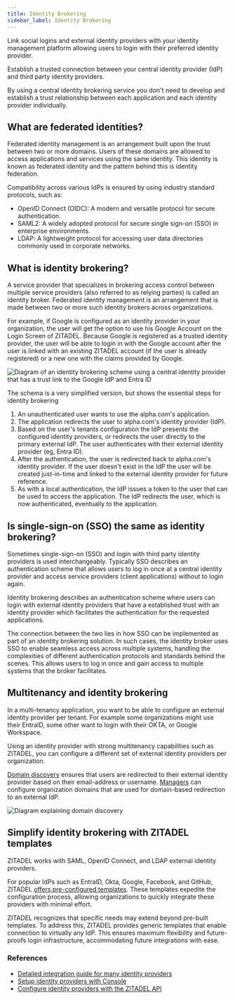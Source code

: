 ```yaml
---
title: Identity Brokering
sidebar_label: Identity Brokering
---
```


Link social logins and external identity providers with your identity management platform allowing users to login with their preferred identity provider.

Establish a trusted connection between your central identity provider (IdP) and third party identity providers.

By using a central identity brokering service you don't need to develop and establish a trust relationship between each application and each identity provider individually.

## What are federated identities?

Federated identity management is an arrangement built upon the trust between two or more domains. Users of these domains are allowed to access applications and services using the same identity.
This identity is known as federated identity and the pattern behind this is identity federation.

Compatibility across various IdPs is ensured by using industry standard protocols, such as: 

* OpenID Connect (OIDC): A modern and versatile protocol for secure authentication.
* SAML2: A widely adopted protocol for secure single sign-on (SSO) in enterprise environments.
* LDAP: A lightweight protocol for accessing user data directories commonly used in corporate networks.

## What is identity brokering?

A service provider that specializes in brokering access control between multiple service providers (also referred to as relying parties) is called an identity broker.
Federated identity management is an arrangement that is made between two or more such identity brokers across organizations.

For example, if Google is configured as an identity provider in your organization, the user will get the option to use his Google Account on the Login Screen of ZITADEL.
Because Google is registered as a trusted identity provider, the user will be able to login in with the Google account after the user is linked with an existing ZITADEL account (if the user is already registered) or a new one with the claims provided by Google.

![Diagram of an identity brokering scheme using a central identity provider that has a trust link to the Google IdP and Entra ID](/img/concepts/features/identity-brokering.png)

The schema is a very simplified version, but shows the essential steps for identity brokering

1. An unauthenticated user wants to use the alpha.com's application.
2. The application redirects the user to alpha.com's identity provider (IdP).
3. Based on the user's tenants configuration the IdP presents the configured identity providers, or redirects the user directly to the primary external IdP. The user authenticates with their external identity provider (eg, Entra ID).
4. After the authentication, the user is redirected back to alpha.com's identity provider. If the user doesn't exist in the IdP the user will be created just-in-time and linked to the external identity provider for future reference.
5. As with a local authentication, the IdP issues a token to the user that can be used to access the application. The IdP redirects the user, which is now authenticated, eventually to the application.

## Is single-sign-on (SSO) the same as identity brokering?

Sometimes single-sign-on (SSO) and login with third party identity providers is used interchangeably.
Typically SSO describes an authentication scheme that allows users to log in once at a central identity provider and access service providers (client applications) without to login again.

Identity brokering describes an authentication scheme where users can login with external identity providers that have a established trust with an identity provider which facilitates the authentication for the requested applications.

The connection between the two lies in how SSO can be implemented as part of an identity brokering solution.
In such cases, the identity broker uses SSO to enable seamless access across multiple systems, handling the complexities of different authentication protocols and standards behind the scenes.
This allows users to log in once and gain access to multiple systems that the broker facilitates.

## Multitenancy and identity brokering

In a multi-tenancy application, you want to be able to configure an external identity provider per tenant.
For example some organizations might use their EntraID, some other want to login with their OKTA, or Google Workspace.

Using an identity provider with strong multitenancy capabilities such as ZITADEL, you can configure a different set of external identity providers per organization.

[Domain discovery](/docs/guides/solution-scenarios/domain-discovery) ensures that users are redirected to their external identity provider based on their email-address or username.
[Managers](../structure/managers) can configure organization domains that are used for domain-based redirection to an external IdP.

![Diagram explaining domain discovery](/img/concepts/features/domain-discovery.png)

## Simplify identity brokering with ZITADEL templates

ZITADEL works with SAML, OpenID Connect, and LDAP external identity providers.

For popular IdPs such as EntraID, Okta, Google, Facebook, and GitHub, ZITADEL [offers pre-configured templates](/docs/guides/integrate/identity-providers/introduction).
These templates expedite the configuration process, allowing organizations to quickly integrate these providers with minimal effort.

ZITADEL recognizes that specific needs may extend beyond pre-built templates.
To address this, ZITADEL provides generic templates that enable connection to virtually any IdP.  This ensures maximum flexibility and future-proofs login infrastructure, accommodating future integrations with ease.

### References

* [Detailed integration guide for many identity providers](/guides/integrate/identity-providers/introduction)
* [Setup identity providers with Console](/guides/manage/console/default-settings#identity-providers)
* [Configure identity providers with the ZITADEL API](/docs/apis/resources/mgmt/identity-providers)
